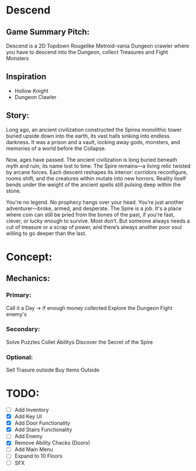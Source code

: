 # Descend
## Game Summary Pitch:
Descend is a 2D Topdown Rougelike Metroid-vania Dungeon crawler where you have to descend into the Dungeon, collect Treasures and Fight Monsters
## Inspiration
- Hollow Knight
- Dungeon Clawler

## Story:
Long ago, an ancient civilization constructed the Spirea monolithic tower buried upside down into the earth, its vast halls sinking into endless darkness. It was a prison and a vault, locking away gods, monsters, and memories of a world before the Collapse.

Now, ages have passed. The ancient civilization is long buried beneath myth and ruin, its name lost to time. The Spire remains—a living relic twisted by arcane forces. Each descent reshapes its interior: corridors reconfigure, rooms shift, and the creatures within mutate into new horrors. Reality itself bends under the weight of the ancient spells still pulsing deep within the stone.

You're no legend. No prophecy hangs over your head. You’re just another adventurer—broke, armed, and desperate. The Spire is a job. It's a place where coin can still be pried from the bones of the past, if you're fast, clever, or lucky enough to survive. Most don’t. But someone always needs a cut of treasure or a scrap of power, and there’s always another poor soul willing to go deeper than the last.

# Concept:

## Mechanics:
### Primary:
Call it a Day -> if enough money collected
Explore the Dungeon
Fight enemy's
### Secondary:
Solve Puzzles
Collet Abilitys
Discover the Secret of the Spire
### Optional:
Sell Trasure outside
Buy Items Outside

# TODO:

- [ ] Add Inventory
- [x] Add Key UI
- [x] Add Door Functionality
- [x] Add Stairs Functionality
- [ ] Add Enemy
- [x] Remove Ability Checks (Doors)
- [ ] Add Main Menu
- [ ] Expand to 10 Floors
- [ ] SFX
